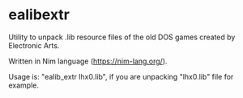 # ealibextr
Utility to unpack .lib resource files of the old DOS games created by Electronic Arts. 

Written in Nim language (https://nim-lang.org/). 

Usage is: "ealib_extr lhx0.lib", if you are unpacking "lhx0.lib" file for example.
